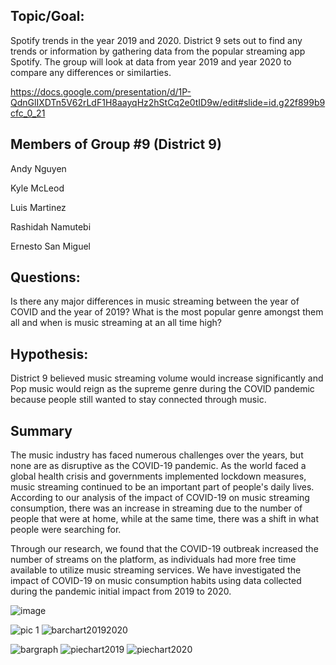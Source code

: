 ## Topic/Goal:

Spotify trends in the year 2019 and 2020. District 9 sets out to find any trends or information by gathering data from the popular streaming app Spotify. The group will look at data from year 2019 and year 2020 to compare any differences or similarties. 

https://docs.google.com/presentation/d/1P-QdnGlIXDTn5V62rLdF1H8aayqHz2hStCq2e0tID9w/edit#slide=id.g22f899b9cfc_0_21

## Members of Group #9 (District 9)

Andy Nguyen

Kyle McLeod

Luis Martinez

Rashidah Namutebi

Ernesto San Miguel 



## Questions:
Is there any major differences in music streaming between the year of COVID and the year of 2019? What is the most popular genre amongst them all and when is music streaming at an all time high?

## Hypothesis:
District 9 believed music streaming volume would increase significantly and Pop music would reign as the supreme  genre during the COVID pandemic because people still wanted to stay connected through music. 



## Summary
The music industry has faced numerous challenges over the years, but none are as disruptive as the COVID-19 pandemic. As the world faced a global health crisis and governments implemented lockdown measures, music streaming continued to be an important part of people's daily lives. According to our analysis of the impact of COVID-19 on music streaming consumption, there was an increase in streaming due to the number of people that were at home, while at the same time, there was a shift in what people were searching for.

Through our research, we found that the COVID-19 outbreak increased the number of streams on the platform, as individuals had more free time available to utilize music streaming services. We have investigated the impact of COVID-19 on music consumption habits using data collected during the pandemic initial impact from 2019 to 2020. 

![image](https://user-images.githubusercontent.com/126118569/233495504-ea5fb364-5dc9-42ea-ae1e-fbf2e70602d5.png)


![pic 1](https://github.com/Kyle-McLeod/MusicGenres-Season-Location-Age/assets/126118569/3a6662c7-48a8-42fa-9a61-d7cf5a797624)
![barchart20192020](https://github.com/Kyle-McLeod/MusicGenres-Season-Location-Age/assets/126118569/4de8d26e-1540-472c-9680-bc40c6ad2b1b)

![bargraph](https://github.com/Kyle-McLeod/MusicGenres-Season-Location-Age/assets/126118569/d1729c07-ce71-4665-9e52-589d278cb05c)
![piechart2019](https://github.com/Kyle-McLeod/MusicGenres-Season-Location-Age/assets/126118569/e0ccf76e-06fa-450a-a3b8-8d1de5bebe92)
![piechart2020](https://github.com/Kyle-McLeod/MusicGenres-Season-Location-Age/assets/126118569/e674ac5a-1bd7-4937-b45b-b1368df01d72)
